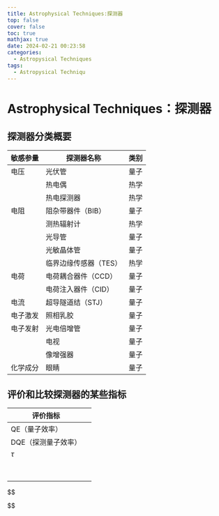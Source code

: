 ```yaml
---
title: Astrophysical Techniques:探测器
top: false
cover: false
toc: true
mathjax: true
date: 2024-02-21 00:23:58
categories:
  - Astropysical Techniques
tags:
  - Astropysical Techniqu
---
```


# Astrophysical Techniques：探测器

## 探测器分类概要

| 敏感参量 | 探测器名称            | 类别 |
| -------- | --------------------- | ---- |
| 电压     | 光伏管                | 量子 |
|          | 热电偶                | 热学 |
|          | 热电探测器            | 热学 |
| 电阻     | 阻杂带器件（BIB）     | 量子 |
|          | 测热辐射计            | 热学 |
|          | 光导管                | 量子 |
|          | 光敏晶体管            | 量子 |
|          | 临界边缘传感器（TES） | 热学 |
| 电荷     | 电荷耦合器件（CCD）   | 量子 |
|          | 电荷注入器件（CID）   | 量子 |
| 电流     | 超导隧道结（STJ）     | 量子 |
| 电子激发 | 照相乳胶              | 量子 |
| 电子发射 | 光电倍增管            | 量子 |
|          | 电视                  | 量子 |
|          | 像增强器              | 量子 |
| 化学成分 | 眼睛                  | 量子 |

<!--more-->

## 评价和比较探测器的某些指标

| 评价指标            |      |
| ------------------- | ---- |
| QE（量子效率）      |      |
| DQE（探测量子效率） |      |
| $\tau$              |      |
|                     |      |
|                     |      |
|                     |      |
|                     |      |
|                     |      |
|                     |      |
|                     |      |
|                     |      |

$$

$$

